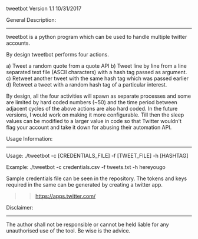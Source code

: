 tweetbot Version 1.1 10/31/2017

General Description:
____________________

tweetbot is a python program which can be used to handle multiple twitter accounts. 

By design tweetbot performs four actions.

  a) Tweet a random quote from a quote API
  b) Tweet line by line from a line separated text file (ASCII characters) 
     with a hash tag passed as argument.
  c) Retweet another tweet with the same hash tag which was passed earlier
  d) Retweet a tweet with a random hash tag of a particular interest.
  
By design,  all the four activities will spawn as separate processes and 
some are limited by hard coded numbers (~50) and the time period between 
adjacent cycles of the above actions are also hard coded.  In the future 
versions,   I would  work on making it more configurable.  Till then the 
sleep values can be modified to a larger value in  code so that  Twitter 
wouldn't flag your account and take it down for abusing their automation
API.
  
Usage Information:
__________________

Usage:
    ./tweetbot -c [CREDENTIALS_FILE] -f [TWEET_FILE] -h [HASHTAG]

Example:
    ./tweetbot -c credentials.csv -f tweets.txt -h hereyougo 
    
Sample credentials file can be seen in the repository.  The tokens and 
keys required in the same can be  generated by creating a twitter app.
>> https://apps.twitter.com/

Disclaimer:
___________
The author shall not be responsible or cannot be held liable for any 
unauthorised use of the tool. Be wise is the advice.

